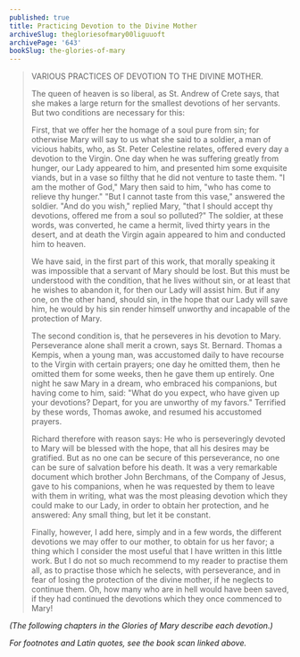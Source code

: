 ```yaml
---
published: true
title: Practicing Devotion to the Divine Mother
archiveSlug: thegloriesofmary00liguuoft
archivePage: '643'
bookSlug: the-glories-of-mary
---
```


> VARIOUS PRACTICES OF DEVOTION TO THE DIVINE MOTHER.
>
> The queen of heaven is so liberal, as St. Andrew of Crete says, that she makes a large return for the smallest devotions of her servants. But two conditions are necessary for this:
>
> First, that we offer her the homage of a soul pure from sin; for otherwise Mary will say to us what she said to a soldier, a man of vicious habits, who, as St. Peter Celestine relates, offered every day a devotion to the Virgin. One day when he was suffering greatly from hunger, our Lady appeared to him, and presented him some exquisite viands, but in a vase so filthy that he did not venture to taste them. "I am the mother of God," Mary then said to him, "who has come to relieve thy hunger." "But I cannot taste from this vase," answered the soldier. "And do you wish," replied Mary, "that I should accept thy devotions, offered me from a soul so polluted?" The soldier, at these words, was converted, he came a hermit, lived thirty years in the desert, and at death the Virgin again appeared to him and conducted him to heaven.
>
> We have said, in the first part of this work, that morally speaking it was impossible that a servant of Mary should be lost. But this must be understood with the condition, that he lives without sin, or at least that he wishes to abandon it, for then our Lady will assist him. But if any one, on the other hand, should sin, in the hope that our Lady will save him, he would by his sin render himself unworthy and incapable of the protection of Mary.
>
> The second condition is, that he perseveres in his devotion to Mary. Perseverance alone shall merit a crown, says St. Bernard. Thomas a Kempis, when a young man, was accustomed daily to have recourse to the Virgin with certain prayers; one day he omitted them, then he omitted them for some weeks, then he gave them up entirely. One night he saw Mary in a dream, who embraced his companions, but having come to him, said: "What do you expect, who have given up your devotions? Depart, for you are unworthy of my favors." Terrified by these words, Thomas awoke, and resumed his accustomed prayers.
>
> Richard therefore with reason says: He who is perseveringly devoted to Mary will be blessed with the hope, that all his desires may be gratified. But as no one can be secure of this perseverance, no one can be sure of salvation before his death. It was a very remarkable document which brother John Berchmans, of the Company of Jesus, gave to his companions, when he was requested by them to leave with them in writing, what was the most pleasing devotion which they could make to our Lady, in order to obtain her protection, and he answered: Any small thing, but let it be constant.
>
> Finally, however, I add here, simply and in a few words, the different devotions we may offer to our mother, to obtain for us her favor; a thing which I consider the most useful that I have written in this little work. But I do not so much recommend to my reader to practise them all, as to practise those which he selects, with perseverance, and in fear of losing the protection of the divine mother, if he neglects to continue them. Oh, how many who are in hell would have been saved, if they had continued the devotions which they once commenced to Mary!

*(The following chapters in the Glories of Mary describe each devotion.)*

*For footnotes and Latin quotes, see the book scan linked above.*
